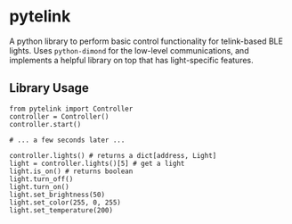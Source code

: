 # pytelink

A python library to perform basic control functionality for telink-based BLE lights. Uses `python-dimond` for the low-level
communications, and implements a helpful library on top that has light-specific features.

## Library Usage

```
from pytelink import Controller
controller = Controller()
controller.start()

# ... a few seconds later ...

controller.lights() # returns a dict[address, Light]
light = controller.lights()[5] # get a light
light.is_on() # returns boolean
light.turn_off()
light.turn_on()
light.set_brightness(50)
light.set_color(255, 0, 255)
light.set_temperature(200)
```

